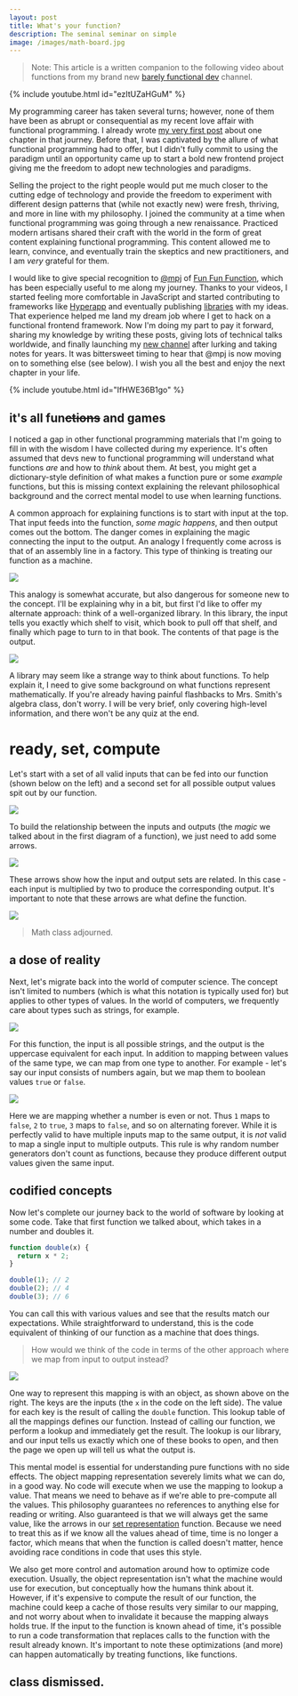 ```yaml
---
layout: post
title: What's your function?
description: The seminal seminar on simple
image: /images/math-board.jpg
---
```


> Note: This article is a written companion to the following video about functions from my brand new [barely functional dev](https://www.youtube.com/channel/UCld0nRHCzNEKsZcGGa9xcoQ) channel.

{% include youtube.html id="ezItUZaHGuM" %}

My programming career has taken several turns; however, none of them have been as abrupt or consequential as my recent love affair with functional programming. I already wrote [my very first post](/hyperapp-for-redux-refugees) about one chapter in that journey. Before that, I was captivated by the allure of what functional programming had to offer, but I didn't fully commit to using the paradigm until an opportunity came up to start a bold new frontend project giving me the freedom to adopt new technologies and paradigms.

Selling the project to the right people would put me much closer to the cutting edge of technology and provide the freedom to experiment with different design patterns that (while not exactly new) were fresh, thriving, and more in line with my philosophy. I joined the community at a time when functional programming was going through a new renaissance. Practiced modern artisans shared their craft with the world in the form of great content explaining functional programming. This content allowed me to learn, convince, and eventually train the skeptics and new practitioners, and I am _very_ grateful for them.

I would like to give special recognition to [@mpj](https://twitter.com/mpjme) of [Fun Fun Function](https://www.youtube.com/c/funfunfunction), which has been especially useful to me along my journey. Thanks to your videos, I started feeling more comfortable in JavaScript and started contributing to frameworks like [Hyperapp](https://hyperapp.dev) and eventually publishing [libraries](https://github.com/okwolf/hyperapp-fx) with my ideas. That experience helped me land my dream job where I get to hack on a functional frontend framework. Now I'm doing my part to pay it forward, sharing my knowledge by writing these posts, giving lots of technical talks worldwide, and finally launching my [new channel](https://www.youtube.com/channel/UCld0nRHCzNEKsZcGGa9xcoQ) after lurking and taking notes for years. It was bittersweet timing to hear that @mpj is now moving on to something else (see below). I wish you all the best and enjoy the next chapter in your life.

{% include youtube.html id="IfHWE36B1go" %}

## it's all fun~~ctions~~ and games

I noticed a gap in other functional programming materials that I'm going to fill in with the wisdom I have collected during my experience. It's often assumed that devs new to functional programming will understand what functions _are_ and how to _think_ about them. At best, you might get a dictionary-style definition of what makes a function pure or some _example_ functions, but this is missing context explaining the relevant philosophical background and the correct mental model to use when learning functions.

A common approach for explaining functions is to start with input at the top. That input feeds into the function, _some magic happens_, and then output comes out the bottom. The danger comes in explaining the magic connecting the input to the output. An analogy I frequently come across is that of an assembly line in a factory. This type of thinking is treating our function as a machine.

![](/images/function-machine.png)

This analogy is somewhat accurate, but also dangerous for someone new to the concept. I'll be explaining why in a bit, but first I'd like to offer my alternate approach: think of a well-organized library. In this library, the input tells you exactly which shelf to visit, which book to pull off that shelf, and finally which page to turn to in that book. The contents of that page is the output.

![](/images/function-library.png)

A library may seem like a strange way to think about functions. To help explain it, I need to give some background on what functions represent mathematically. If you're already having painful flashbacks to Mrs. Smith's algebra class, don't worry. I will be very brief, only covering high-level information, and there won't be any quiz at the end.

# ready, set, compute

Let's start with a set of all valid inputs that can be fed into our function (shown below on the left) and a second set for all possible output values spit out by our function.

![](/images/input-output-sets1a.png)

To build the relationship between the inputs and outputs (the _magic_ we talked about in the first diagram of a function), we just need to add some arrows.

![](/images/input-output-sets1b.png)

These arrows show how the input and output sets are related. In this case - each input is multiplied by two to produce the corresponding output. It's important to note that these arrows are what define the function.

![](/images/input-output-sets1c.png)

> Math class adjourned.

## a dose of reality

Next, let's migrate back into the world of computer science. The concept isn't limited to numbers (which is what this notation is typically used for) but applies to other types of values. In the world of computers, we frequently care about types such as strings, for example.

![](/images/input-output-sets2.png)

For this function, the input is all possible strings, and the output is the uppercase equivalent for each input. In addition to mapping between values of the same type, we can map from one type to another. For example - let's say our input consists of numbers again, but we map them to boolean values `true` or `false`.

![](/images/input-output-sets3.png)

Here we are mapping whether a number is even or not. Thus `1` maps to `false`, `2` to `true`, `3` maps to `false`, and so on alternating forever. While it is perfectly valid to have multiple inputs map to the same output, it is _not_ valid to map a single input to multiple outputs. This rule is why random number generators don't count as functions, because they produce different output values given the same input.

## codified concepts

Now let's complete our journey back to the world of software by looking at some code. Take that first function we talked about, which takes in a number and doubles it.

```js
function double(x) {
  return x * 2;
}

double(1); // 2
double(2); // 4
double(3); // 6
```

You can call this with various values and see that the results match our expectations. While straightforward to understand, this is the code equivalent of thinking of our function as a machine that does things.

> How would we think of the code in terms of the other approach where we map from input to output instead?

![](/images/function-mapping-side-by-side.png)

One way to represent this mapping is with an object, as shown above on the right. The keys are the inputs (the `x` in the code on the left side). The value for each key is the result of calling the `double` function. This lookup table of all the mappings defines our function. Instead of calling our function, we perform a lookup and immediately get the result. The lookup is our library, and our input tells us exactly which one of these books to open, and then the page we open up will tell us what the output is.

This mental model is essential for understanding pure functions with no side effects. The object mapping representation severely limits what we can do, in a good way. No code will execute when we use the mapping to lookup a value. That means we need to behave as if we're able to pre-compute all the values. This philosophy guarantees no references to anything else for reading or writing. Also guaranteed is that we will always get the same value, like the arrows in our [set representation](#ready-set-compute) function. Because we need to treat this as if we know all the values ahead of time, time is no longer a factor, which means that when the function is called doesn't matter, hence avoiding race conditions in code that uses this style.

We also get more control and automation around how to optimize code execution. Usually, the object representation isn't what the machine would use for execution, but conceptually how the humans think about it. However, if it's expensive to compute the result of our function, the machine could keep a cache of those results very similar to our mapping, and not worry about when to invalidate it because the mapping always holds true. If the input to the function is known ahead of time, it's possible to run a code transformation that replaces calls to the function with the result already known. It's important to note these optimizations (and more) can happen automatically by treating functions, like functions.

## class dismissed.

